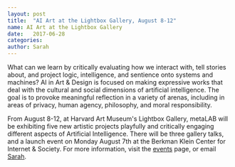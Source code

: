 ```yaml
---
layout: post
title:  "AI Art at the Lightbox Gallery, August 8-12"
name: AI Art at the Lightbox Gallery
date:   2017-06-28
categories:
author: Sarah
---
```

What can we learn by critically evaluating how we interact with, tell stories about, and project logic, intelligence, and sentience onto systems and machines? AI in Art & Design is focused on making expressive works that deal with the cultural and social dimensions of artificial intelligence. The goal is to provoke meaningful reflection in a variety of arenas, including in areas of privacy, human agency, philosophy, and moral responsibility. 

From August 8-12, at Harvard Art Museum's Lightbox Gallery, metaLAB will be exhibiting five new artistic projects playfully and critically engaging different aspects of Artificial Intelligence. There will be three gallery talks, and a launch event on Monday August 7th at the Berkman Klein Center for Internet & Society. For more information, visit the [events]({{site.baseurl}}/events) page, or email [Sarah](snewman@metalab.harvard.edu).